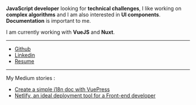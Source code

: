 __JavaScript developer__ looking for __technical challenges__, I like working on __complex algorithms__ and I am also interested in __UI components__. __Documentation__ is important to me.

I am currently working with __VueJS__ and __Nuxt__.

____

- [Github](https://github.com/Assitan)
- [Linkedin](https://www.linkedin.com/in/assitank)
- <a href="/assitan-kone-en.pdf" target="_blank">Resume</a>

____

My Medium stories :

- [Create a simple i18n doc with VuePress](https://medium.com/@assitan/create-a-simple-i18n-doc-with-vuepress-abf55a8eecd0)
- [Netlify, an ideal deployment tool for a Front-end developer](https://medium.com/@assitan/netlify-ideal-deployment-tool-for-a-front-end-developer-46220d3bbd86)
